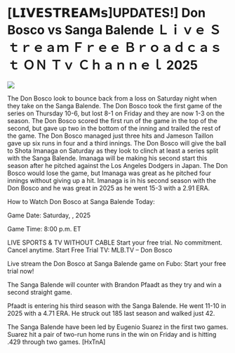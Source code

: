 # [𝗟𝗜𝗩𝗘𝗦𝗧𝗥𝗘𝗔𝗠𝘀]UPDATES!] Don Bosco vs Sanga Balende Ｌｉｖｅ Ｓｔｒｅａｍ Ｆｒｅｅ Ｂｒｏａｄｃａｓｔ ＯＮ Ｔｖ Ｃｈａｎｎｅｌ  2025  
  
  
[![](https://i.imgur.com/qSNzIqt.png)](https://movie.rssnews.media/tNRCpcmj.php)  
  
The Don Bosco look to bounce back from a loss on Saturday night when they take on the Sanga Balende. The Don Bosco took the first game of the series on Thursday 10-6, but lost 8-1 on Friday and they are now 1-3 on the season. The Don Bosco scored the first run of the game in the top of the second, but gave up two in the bottom of the inning and trailed the rest of the game. The Don Bosco managed just three hits and Jameson Taillon gave up six runs in four and a third innings. The Don Bosco will give the ball to Shota Imanaga on Saturday as they look to clinch at least a series split with the Sanga Balende. Imanaga will be making his second start this season after he pitched against the Los Angeles Dodgers in Japan. The Don Bosco would lose the game, but Imanaga was great as he pitched four innings without giving up a hit. Imanaga is in his second season with the Don Bosco and he was great in 2025 as he went 15-3 with a 2.91 ERA.

How to Watch Don Bosco at Sanga Balende Today:

Game Date: Saturday, , 2025

Game Time: 8:00 p.m. ET

LIVE SPORTS & TV WITHOUT CABLE
Start your free trial. No commitment. Cancel anytime.
Start Free Trial
TV: MLB.TV – Don Bosco

Live stream the Don Bosco at Sanga Balende game on Fubo: Start your free trial now!

The Sanga Balende will counter with Brandon Pfaadt as they try and win a second straight game.

Pfaadt is entering his third season with the Sanga Balende. He went 11-10 in 2025 with a 4.71 ERA. He struck out 185 last season and walked just 42.

The Sanga Balende have been led by Eugenio Suarez in the first two games. Suarez hit a pair of two-run home runs in the win on Friday and is hitting .429 through two games. [HxTnA]